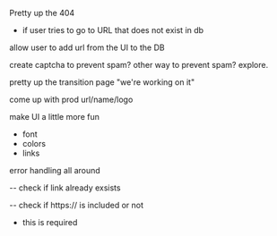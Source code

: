 Pretty up the 404

- if user tries to go to URL that does not exist in db

allow user to add url from the UI to the DB

create captcha to prevent spam? other way to prevent spam? explore.

pretty up the transition page "we're working on it"

come up with prod url/name/logo

make UI a little more fun

- font
- colors
- links

error handling all around

-- check if link already exsists

-- check if https:// is included or not

- this is required
